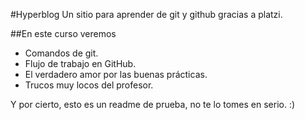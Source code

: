 #Hyperblog
Un sitio para aprender de git y github gracias a platzi.

##En este curso veremos
* Comandos de git.
* Flujo de trabajo en GitHub.
* El verdadero amor por las buenas prácticas.
* Trucos muy locos del profesor.

Y por cierto, esto es un readme de prueba, no te lo tomes en serio. :)
